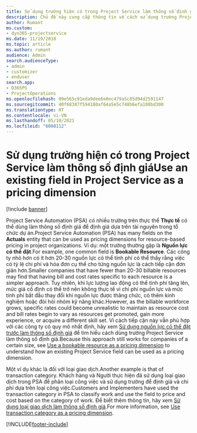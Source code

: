 ```yaml
---
title: Sử dụng trường hiện có trong Project Service làm thông số định giá
description: Chủ đề này cung cấp thông tin về cách sử dụng trường Project Service hiện có làm thông số định giá.
author: Rumant
ms.custom:
- dyn365-projectservice
ms.date: 11/19/2018
ms.topic: article
ms.author: rumant
audience: Admin
search.audienceType:
- admin
- customizer
- enduser
search.app:
- D365PS
- ProjectOperations
ms.openlocfilehash: 09e565c91eda9dee6e0ec479a5c85d94d2591147
ms.sourcegitcommit: 40f68387f594180af64a5e5c748b6efa188bd300
ms.translationtype: HT
ms.contentlocale: vi-VN
ms.lasthandoff: 05/10/2021
ms.locfileid: "6008112"
---
```

# <a name="use-an-existing-field-in-project-service-as-a-pricing-dimension"></a><span data-ttu-id="22a26-103">Sử dụng trường hiện có trong Project Service làm thông số định giá</span><span class="sxs-lookup"><span data-stu-id="22a26-103">Use an existing field in Project Service as a pricing dimension</span></span>

[!include [banner](../includes/psa-now-project-operations.md)]

<span data-ttu-id="22a26-104">Project Service Automation (PSA) có nhiều trường trên thực thể **Thực tế** có thể dùng làm thông số định giá để định giá dựa trên tài nguyên trong tổ chức dự án.</span><span class="sxs-lookup"><span data-stu-id="22a26-104">Project Service Automation (PSA) has many fields on the **Actuals** entity that can be used as pricing dimensions for resource-based pricing in project organizations.</span></span> <span data-ttu-id="22a26-105">Ví dụ: một trường thường gặp là **Nguồn lực có thể đặt**.</span><span class="sxs-lookup"><span data-stu-id="22a26-105">For example, one common field is **Bookable Resource**.</span></span> <span data-ttu-id="22a26-106">Các công ty nhỏ hơn có ít hơn 20-30 nguồn lực có thể tính phí có thể thấy rằng việc có tỷ lệ chi phí và hóa đơn cụ thể cho từng nguồn lực là cách tiếp cận đơn giản hơn.</span><span class="sxs-lookup"><span data-stu-id="22a26-106">Smaller companies that have fewer than 20-30 billable resources may find that having bill and cost rates specific to each resource is a simpler approach.</span></span> <span data-ttu-id="22a26-107">Tuy nhiên, khi lực lượng lao động có thể tính phí tăng lên, mức giá cố định có thể trở nên không thực tế vì chi phí nguồn lực và mức tính phí bắt đầu thay đổi khi nguồn lực được thăng chức, có thêm kinh nghiệm hoặc đòi hỏi nhóm kỹ năng khác.</span><span class="sxs-lookup"><span data-stu-id="22a26-107">However, as the billable workforce grows, specific rates could become unrealistic to maintain as resource cost and bill rates begin to vary as resources get promoted, gain more experience, or acquire a different skill set.</span></span> <span data-ttu-id="22a26-108">Vì cách tiếp cận này vẫn phù hợp với các công ty có quy mô nhất định, hãy xem [Sử dụng nguồn lực có thể đặt trước làm thông số định giá](bookable-resource-pricing-dimension.md) để tìm hiểu cách dùng trường Project Service làm thông số định giá.</span><span class="sxs-lookup"><span data-stu-id="22a26-108">Because this approach still works for companies of a certain size, see [Use a bookable resource as a pricing dimension](bookable-resource-pricing-dimension.md) to understand how an existing Project Service field can be used as a pricing dimension.</span></span>

<span data-ttu-id="22a26-109">Một ví dụ khác là đối với loại giao dịch.</span><span class="sxs-lookup"><span data-stu-id="22a26-109">Another example is that of transaction category.</span></span> <span data-ttu-id="22a26-110">Khách hàng và Người thực hiện đã sử dụng loại giao dịch trong PSA để phân loại công việc và sử dụng trường để định giá và chi phí dựa trên loại công việc.</span><span class="sxs-lookup"><span data-stu-id="22a26-110">Customers and Implementers have used the transaction category in PSA to classify work and use the field to price and cost based on the category of work.</span></span> <span data-ttu-id="22a26-111">Để biết thêm thông tin, hãy xem [Sử dụng loại giao dịch làm thông số định giá](transaction-category-pricing-dimension.md).</span><span class="sxs-lookup"><span data-stu-id="22a26-111">For more information, see [Use transaction category as a pricing dimension](transaction-category-pricing-dimension.md).</span></span>


[!INCLUDE[footer-include](../includes/footer-banner.md)]
